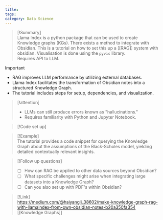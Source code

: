 ```yaml
---
title: 
tags: 
category: Data Science
---
```

>[!Summary]  
> Llama Index is a python package that can be used to create Knowledge graphs (KGs).
>There exists a method to integrate with Obsidian.
> This is a tutorial on how to set this up a [[RAG]] system with obsidian.
> Visualisation is done using the `pyvis` library.  
> Requires API to LLM.



>[!important]  
> - RAG improves LLM performance by utilizing external databases.  
> - Llama Index facilitates the transformation of Obsidian notes into a structured Knowledge Graph.  
> - The tutorial includes steps for setup, dependencies, and visualization.  

>[!attention]  
> - LLMs can still produce errors known as "hallucinations."  
> - Requires familiarity with Python and Jupyter Notebook.  

>[!Code set up]


>[!Example]  
> The tutorial provides a code snippet for querying the Knowledge Graph about the assumptions of the Black-Scholes model, yielding detailed contextually relevant insights.  

>[!Follow up questions]  
> - [ ] How can RAG be applied to other data sources beyond Obsidian?  
> - [ ] What specific challenges might arise when integrating large datasets into a Knowledge Graph?  
> - [ ] Can you also set up with PDF's within Obsidian?

>[!Link]  
> https://medium.com/@haiyangli_38602/make-knowledge-graph-rag-with-llamaindex-from-own-obsidian-notes-b20a350fa354
[[Knowledge Graphs]]

